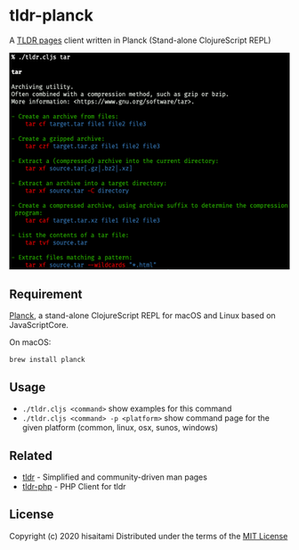# tldr-planck

A [TLDR pages](https://tldr.sh/) client written in Planck (Stand-alone ClojureScript REPL)

![tldr screenshot](screenshot.png)

## Requirement

[Planck](https://planck-repl.org/), a stand-alone ClojureScript REPL for macOS and Linux based on JavaScriptCore.

On macOS:

```
brew install planck
```

## Usage

* `./tldr.cljs <command>` show examples for this command
* `./tldr.cljs <command> -p <platform>` show command page for the given platform (common, linux, osx, sunos, windows)

## Related

* [tldr](https://github.com/tldr-pages/tldr) - Simplified and community-driven man pages
* [tldr-php](https://github.com/BrainMaestro/tldr-php) - PHP Client for tldr

## License

Copyright (c) 2020 hisaitami
Distributed under the terms of the [MIT License](LICENSE)
